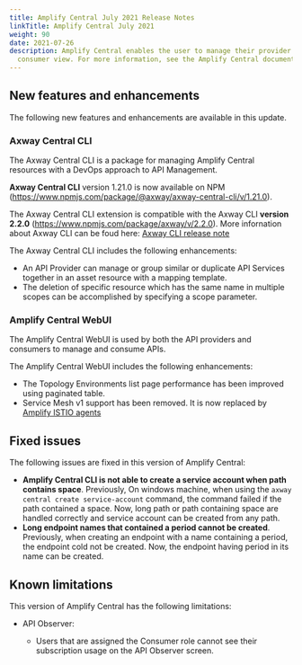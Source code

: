 ```yaml
---
title: Amplify Central July 2021 Release Notes
linkTitle: Amplify Central July 2021
weight: 90
date: 2021-07-26
description: Amplify Central enables the user to manage their provider /
  consumer view. For more information, see the Amplify Central documentation.
---
```


## New features and enhancements

The following new features and enhancements are available in this update.

### Axway Central CLI

The Axway Central CLI is a package for managing Amplify Central resources with a DevOps approach to API Management.

**Axway Central CLI** version 1.21.0 is now available on NPM (<https://www.npmjs.com/package/@axway/axway-central-cli/v/1.21.0>).

The Axway Central CLI extension is compatible with the Axway CLI **version 2.2.0** (<https://www.npmjs.com/package/axway/v/2.2.0>).
More infornation about Axway CLI can be foud here: [Axway CLI release note](https://docs.axway.com/bundle/axwaycli-open-docs/page/docs/release_notes/2_2_0_20210730_relnotes/index.html)

The Axway Central CLI includes the following enhancements:

* An API Provider can manage or group similar or duplicate API Services together in an asset resource with a mapping template.
* The deletion of specific resource which has the same name in multiple scopes can be accomplished by specifying a scope parameter.

### Amplify Central WebUI

The Amplify Central WebUI is used by both the API providers and consumers to manage and consume APIs.

The Amplify Central WebUI includes the following enhancements:

* The Topology Environments list page performance has been improved using paginated table.
* Service Mesh v1 support has been removed. It is now replaced by [Amplify ISTIO agents](/docs/central/mesh_management)

## Fixed issues

The following issues are fixed in this version of Amplify Central:

* **Amplify Central CLI is not able to create a service account when path contains space**. Previously, On windows machine, when using the `axway central create service-account` command, the command failed if the path contained a space. Now, long path or path containing space are handled correctly and service account can be created from any path.
* **Long endpoint names that contained a period cannot be created**. Previously, when creating an endpoint with a name containing a period, the endpoint cold not be created. Now, the endpoint having period in its name can be created.

## Known limitations

This version of Amplify Central has the following limitations:

* API Observer:

    * Users that are assigned the Consumer role cannot see their subscription usage on the API Observer screen.
